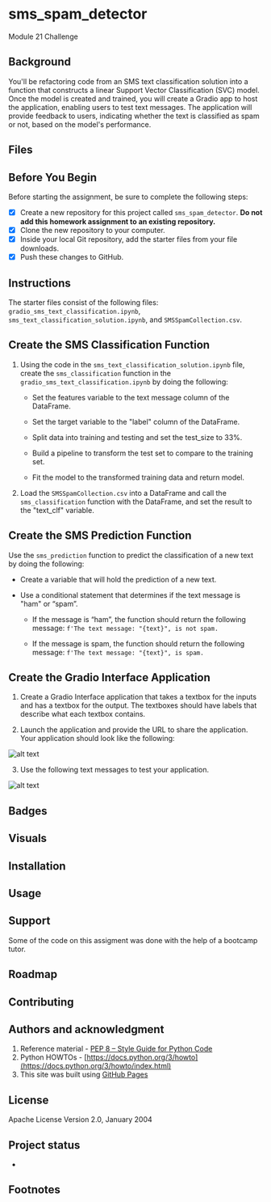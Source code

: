 # sms_spam_detector
Module 21 Challenge 

## Background
You'll be refactoring code from an SMS text classification solution into a function that constructs a linear Support Vector Classification (SVC) model. Once the model is created and trained, you will create a Gradio app to host the application, enabling users to test text messages. The application will provide feedback to users, indicating whether the text is classified as spam or not, based on the model's performance.

## Files

## Before You Begin
Before starting the assignment, be sure to complete the following steps:
   - [x] Create a new repository for this project called `sms_spam_detector`. **Do not add this homework assignment to an existing repository.**
   - [x] Clone the new repository to your computer.
   - [x] Inside your local Git repository, add the starter files from your file downloads.
   - [x] Push these changes to GitHub.
 
## Instructions

The starter files consist of the following files: `gradio_sms_text_classification.ipynb`, `sms_text_classification_solution.ipynb`, and `SMSSpamCollection.csv`.

## Create the SMS Classification Function

1. Using the code in the `sms_text_classification_solution.ipynb` file, create the `sms_classification` function in the `gradio_sms_text_classification.ipynb` by doing the following:

    - Set the features variable to the text message column of the DataFrame.

    - Set the target variable to the "label" column of the DataFrame.

    - Split data into training and testing and set the test_size to 33%.

    - Build a pipeline to transform the test set to compare to the training set.

    - Fit the model to the transformed training data and return model.

2. Load the `SMSSpamCollection.csv` into a DataFrame and call the `sms_classification` function with the DataFrame, and set the result to the "text_clf" variable.

## Create the SMS Prediction Function

Use the `sms_prediction` function to predict the classification of a new text by doing the following:

- Create a variable that will hold the prediction of a new text.

- Use a conditional statement that determines if the text message is "ham" or “spam”.

    - If the message is “ham”, the function should return the following message: `f'The text message: "{text}", is not spam.`

    - If the message is spam, the function should return the following message: `f'The text message: "{text}", is spam.`

## Create the Gradio Interface Application

1. Create a Gradio Interface application that takes a textbox for the inputs and has a textbox for the output. The textboxes should have labels that describe what each textbox contains.

2. Launch the application and provide the URL to share the application. Your application should look like the following:

![alt text](sms-text-prediction-gradio-app.png "sms-text-prediction-gradio-app")    

3. Use the following text messages to test your application.

![alt text](sms_image.png "Test Text Messages")  


## Badges

## Visuals

## Installation

## Usage

## Support
Some of the code on this assigment was done with the help of a bootcamp tutor.

## Roadmap

## Contributing

## Authors and acknowledgment
1. Reference material - [PEP 8 – Style Guide for Python Code](https://peps.python.org/pep-0008/)
2. Python HOWTOs - [https://docs.python.org/3/howto](https://docs.python.org/3/howto/index.html)
3. This site was built using [GitHub Pages](https://pages.github.com/)

## License
Apache License
Version 2.0, January 2004

## Project status
- 

## Footnotes